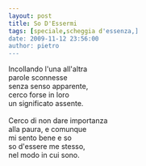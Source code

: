 ```yaml
---
layout: post
title: So D'Essermi
tags: [speciale,scheggia d'essenza,]
date: 2009-11-12 23:56:00
author: pietro
---
```

Incollando l'una all'altra<br/>parole sconnesse<br/>senza senso apparente,<br/>cerco forse in loro<br/>un significato assente.<br/><br/>Cerco di non dare importanza<br/>alla paura, e comunque<br/>mi sento bene e so<br/>so d'essere me stesso,<br/>nel modo in cui sono.

